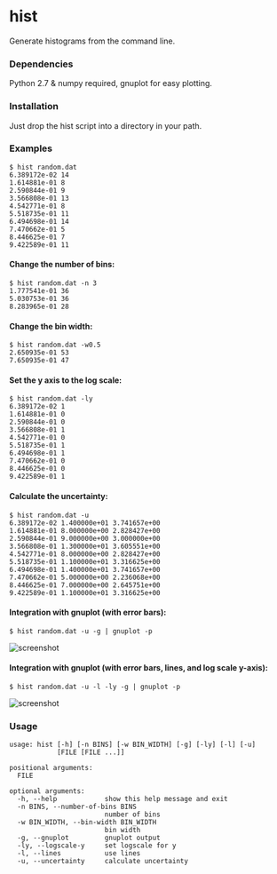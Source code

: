 # hist

Generate histograms from the command line.

### Dependencies
Python 2.7 & numpy required, gnuplot for easy plotting.

### Installation
Just drop the hist script into a directory in your path.

### Examples

```
$ hist random.dat
6.389172e-02 14
1.614881e-01 8
2.590844e-01 9
3.566808e-01 13
4.542771e-01 8
5.518735e-01 11
6.494698e-01 14
7.470662e-01 5
8.446625e-01 7
9.422589e-01 11
```

#### Change the number of bins:
```
$ hist random.dat -n 3
1.777541e-01 36
5.030753e-01 36
8.283965e-01 28
```

#### Change the bin width:
```
$ hist random.dat -w0.5
2.650935e-01 53
7.650935e-01 47
```

#### Set the y axis to the log scale:
```
$ hist random.dat -ly
6.389172e-02 1
1.614881e-01 0
2.590844e-01 0
3.566808e-01 1
4.542771e-01 0
5.518735e-01 1
6.494698e-01 1
7.470662e-01 0
8.446625e-01 0
9.422589e-01 1
```

#### Calculate the uncertainty:
```
$ hist random.dat -u
6.389172e-02 1.400000e+01 3.741657e+00
1.614881e-01 8.000000e+00 2.828427e+00
2.590844e-01 9.000000e+00 3.000000e+00
3.566808e-01 1.300000e+01 3.605551e+00
4.542771e-01 8.000000e+00 2.828427e+00
5.518735e-01 1.100000e+01 3.316625e+00
6.494698e-01 1.400000e+01 3.741657e+00
7.470662e-01 5.000000e+00 2.236068e+00
8.446625e-01 7.000000e+00 2.645751e+00
9.422589e-01 1.100000e+01 3.316625e+00
```

#### Integration with gnuplot (with error bars):
```
$ hist random.dat -u -g | gnuplot -p
```
![screenshot](https://raw.github.com/SamChill/hist/gh-pages/screenshot.png)


#### Integration with gnuplot (with error bars, lines, and log scale y-axis):
```
$ hist random.dat -u -l -ly -g | gnuplot -p
```
![screenshot](https://raw.github.com/SamChill/hist/gh-pages/screenshot2.png)




### Usage
```
usage: hist [-h] [-n BINS] [-w BIN_WIDTH] [-g] [-ly] [-l] [-u]
            [FILE [FILE ...]]

positional arguments:
  FILE

optional arguments:
  -h, --help            show this help message and exit
  -n BINS, --number-of-bins BINS
                        number of bins
  -w BIN_WIDTH, --bin-width BIN_WIDTH
                        bin width
  -g, --gnuplot         gnuplot output
  -ly, --logscale-y     set logscale for y
  -l, --lines           use lines
  -u, --uncertainty     calculate uncertainty
```


